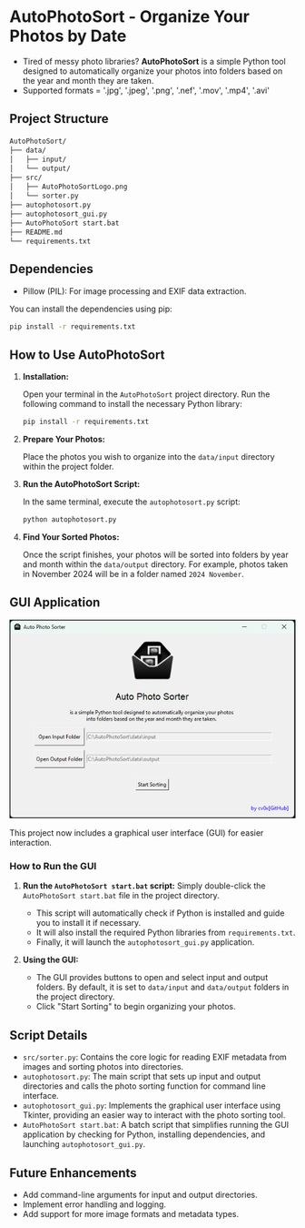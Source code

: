 # AutoPhotoSort - Organize Your Photos by Date

- Tired of messy photo libraries? **AutoPhotoSort** is a simple Python tool designed to automatically organize your photos into folders based on the year and month they are taken.
- Supported formats = '.jpg', '.jpeg', '.png', '.nef', '.mov', '.mp4', '.avi'

## Project Structure

```
AutoPhotoSort/
├── data/
│   ├── input/
│   └── output/
├── src/
│   ├── AutoPhotoSortLogo.png
│   └── sorter.py
├── autophotosort.py
├── autophotosort_gui.py
├── AutoPhotoSort start.bat
├── README.md
└── requirements.txt
```

## Dependencies

- Pillow (PIL): For image processing and EXIF data extraction.

You can install the dependencies using pip:

```bash
pip install -r requirements.txt
```

## How to Use AutoPhotoSort

1.  **Installation:**

    Open your terminal in the `AutoPhotoSort` project directory.
    Run the following command to install the necessary Python library:
    ```bash
    pip install -r requirements.txt
    ```

2.  **Prepare Your Photos:**

    Place the photos you wish to organize into the `data/input` directory within the project folder.

3.  **Run the AutoPhotoSort Script:**

    In the same terminal, execute the `autophotosort.py` script:
    ```bash
    python autophotosort.py
    ```

4.  **Find Your Sorted Photos:**

    Once the script finishes, your photos will be sorted into folders by year and month within the `data/output` directory. For example, photos taken in November 2024 will be in a folder named `2024 November`.

## GUI Application
![AutoPhotoSort GUI](https://github.com/cv0x/AutoPhotoSort/blob/main/src/img/gui.png?raw=true)

This project now includes a graphical user interface (GUI) for easier interaction.

### How to Run the GUI

1.  **Run the `AutoPhotoSort start.bat` script:**
    Simply double-click the `AutoPhotoSort start.bat` file in the project directory.
    -   This script will automatically check if Python is installed and guide you to install it if necessary.
    -   It will also install the required Python libraries from `requirements.txt`.
    -   Finally, it will launch the `autophotosort_gui.py` application.

2.  **Using the GUI:**
    -   The GUI provides buttons to open and select input and output folders. By default, it is set to `data/input` and `data/output` folders in the project directory.
    -   Click "Start Sorting" to begin organizing your photos.

## Script Details

-   `src/sorter.py`: Contains the core logic for reading EXIF metadata from images and sorting photos into directories.
-   `autophotosort.py`:  The main script that sets up input and output directories and calls the photo sorting function for command line interface.
-   `autophotosort_gui.py`: Implements the graphical user interface using Tkinter, providing an easier way to interact with the photo sorting tool.
-   `AutoPhotoSort start.bat`: A batch script that simplifies running the GUI application by checking for Python, installing dependencies, and launching `autophotosort_gui.py`.

## Future Enhancements

-   Add command-line arguments for input and output directories.
-   Implement error handling and logging.
-   Add support for more image formats and metadata types.
